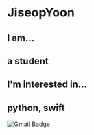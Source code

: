  # JiseopYoon
 ## I am...     
 ## a student
 ## I'm interested in...
## python, swift 
 


   [![Gmail Badge](https://img.shields.io/badge/Gmail-d14836?style=flat-square&logo=Gmail&logoColor=white&link=mailto:josephyoon0526@gmail.com)](mailto:josephyoon0526@gmail.com)
